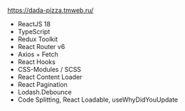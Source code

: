 https://dada-pizza.tmweb.ru/

- ReactJS 18
- TypeScript
- Redux Toolkit
- React Router v6
- Axios + Fetch 
- React Hooks
- CSS-Modules / SCSS
- React Content Loader
- React Pagination
- Lodash.Debounce
- Code Splitting, React Loadable, useWhyDidYouUpdate
